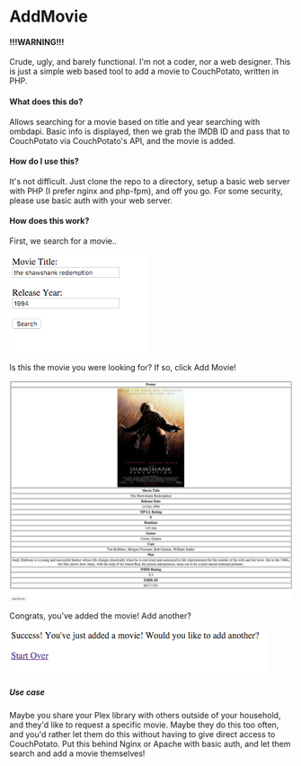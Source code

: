 # AddMovie

#### !!!WARNING!!!
Crude, ugly, and barely functional.  I'm not a coder, nor a web designer.  This is just a simple web based tool to add a movie to CouchPotato, written in PHP.

#### What does this do?
 
Allows searching for a movie based on title and year searching with ombdapi.  Basic info is displayed, then we grab the IMDB ID and pass that to CouchPotato via CouchPotato's API, and the movie is added.

#### How do I use this?

It's not difficult.  Just clone the repo to a directory, setup a basic web server with PHP (I prefer nginx and php-fpm), and off you go.  For some security, please use basic auth with your web server.

#### How does this work?

First, we search for a movie..  

![search](/screenshots/search.png?raw=true "Search for a Movie")

Is this the movie you were looking for?  If so, click Add Movie! 

![find](/screenshots/find.png?raw=true "Find the Movie")

Congrats, you've added the movie!  Add another?  

![add](/screenshots/add.png?raw=true "Add the Movie")


##### Use case

Maybe you share your Plex library with others outside of your household, and they'd like to request a specific movie.  Maybe they do this too often, and you'd rather let them do this without having to give direct access to CouchPotato.  Put this behind Nginx or Apache with basic auth, and let them search and add a movie themselves!
